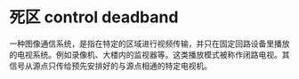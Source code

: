 # 死区 control deadband
一种图像通信系统，是指在特定的区域进行视频传输，并只在固定回路设备里播放的电视系统。例如录像机、大楼内的监视器等。这类播放模式被称作闭路电视。其信号从源点只传给预先安排好的与源点相通的特定电视机。

